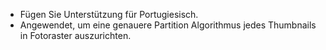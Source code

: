 - Fügen Sie Unterstützung für Portugiesisch.
- Angewendet, um eine genauere Partition Algorithmus jedes Thumbnails in Fotoraster auszurichten.